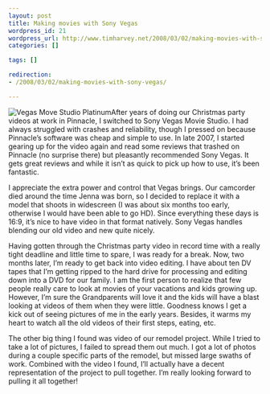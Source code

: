 ```yaml
--- 
layout: post
title: Making movies with Sony Vegas
wordpress_id: 21
wordpress_url: http://www.timharvey.net/2008/03/02/making-movies-with-sony-vegas/
categories: []

tags: []

redirection:
- /2008/03/02/making-movies-with-sony-vegas/

---
```

![Vegas Move Studio Platinum](http://timharvey.net/wp-content/moviestudio-150x150.jpg "Vegas Move Studio Platinum")After years of doing our Christmas party videos at work in Pinnacle, I switched to Sony Vegas Movie Studio. I had always struggled with crashes and reliability, though I pressed on because Pinnacle’s software was cheap and simple to use. In late 2007, I started gearing up for the video again and read some reviews that trashed on Pinnacle (no surprise there) but pleasantly recommended Sony Vegas. It gets great reviews and while it isn’t as quick to pick up how to use, it’s been fantastic.

I appreciate the extra power and control that Vegas brings. Our camcorder died around the time Jenna was born, so I decided to replace it with a model that shoots in widescreen (I was about six months too early, otherwise I would have been able to go HD). Since everything these days is 16:9, it’s nice to have video in that format natively. Sony Vegas handles blending our old video and new quite nicely.

Having gotten through the Christmas party video in record time with a really tight deadline and little time to spare, I was ready for a break. Now, two months later, I’m ready to get back into video editing. I have about ten DV tapes that I’m getting ripped to the hard drive for processing and editing down into a DVD for our family. I am the first person to realize that few people really care to look at movies of your vacations and kids growing up. However, I’m sure the Grandparents will love it and the kids will have a blast looking at videos of them when they were little. Goodness knows I get a kick out of seeing pictures of me in the early years. Besides, it warms my heart to watch all the old videos of their first steps, eating, etc.

The other big thing I found was video of our remodel project. While I tried to take a lot of pictures, I failed to spread them out much. I got a lot of photos during a couple specific parts of the remodel, but missed large swaths of work. Combined with the video I found, I’ll actually have a decent representation of the project to pull together. I’m really looking forward to pulling it all together!
